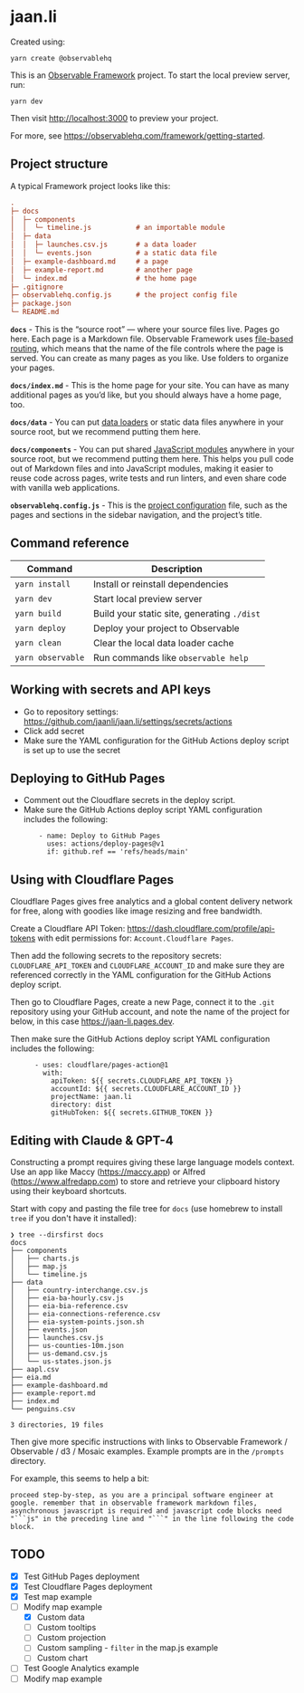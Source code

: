 # jaan.li

Created using:

```
yarn create @observablehq
```

This is an [Observable Framework](https://observablehq.com/framework) project. To start the local preview server, run:

```
yarn dev
```


Then visit <http://localhost:3000> to preview your project.

For more, see <https://observablehq.com/framework/getting-started>.

## Project structure

A typical Framework project looks like this:

```ini
.
├─ docs
│  ├─ components
│  │  └─ timeline.js           # an importable module
│  ├─ data
│  │  ├─ launches.csv.js       # a data loader
│  │  └─ events.json           # a static data file
│  ├─ example-dashboard.md     # a page
│  ├─ example-report.md        # another page
│  └─ index.md                 # the home page
├─ .gitignore
├─ observablehq.config.js      # the project config file
├─ package.json
└─ README.md
```

**`docs`** - This is the “source root” — where your source files live. Pages go here. Each page is a Markdown file. Observable Framework uses [file-based routing](https://observablehq.com/framework/routing), which means that the name of the file controls where the page is served. You can create as many pages as you like. Use folders to organize your pages.

**`docs/index.md`** - This is the home page for your site. You can have as many additional pages as you’d like, but you should always have a home page, too.

**`docs/data`** - You can put [data loaders](https://observablehq.com/framework/loaders) or static data files anywhere in your source root, but we recommend putting them here.

**`docs/components`** - You can put shared [JavaScript modules](https://observablehq.com/framework/javascript/imports) anywhere in your source root, but we recommend putting them here. This helps you pull code out of Markdown files and into JavaScript modules, making it easier to reuse code across pages, write tests and run linters, and even share code with vanilla web applications.

**`observablehq.config.js`** - This is the [project configuration](https://observablehq.com/framework/config) file, such as the pages and sections in the sidebar navigation, and the project’s title.

## Command reference

| Command           | Description                                              |
| ----------------- | -------------------------------------------------------- |
| `yarn install`            | Install or reinstall dependencies                        |
| `yarn dev`        | Start local preview server                               |
| `yarn build`      | Build your static site, generating `./dist`              |
| `yarn deploy`     | Deploy your project to Observable                        |
| `yarn clean`      | Clear the local data loader cache                        |
| `yarn observable` | Run commands like `observable help`                      |

## Working with secrets and API keys

* Go to repository settings: https://github.com/jaanli/jaan.li/settings/secrets/actions 
* Click add secret
* Make sure the YAML configuration for the GitHub Actions deploy script is set up to use the secret

## Deploying to GitHub Pages

* Comment out the Cloudflare secrets in the deploy script.
* Make sure the GitHub Actions deploy script YAML configuration includes the following:
```
       - name: Deploy to GitHub Pages
         uses: actions/deploy-pages@v1
         if: github.ref == 'refs/heads/main'
``` 

## Using with Cloudflare Pages

Cloudflare Pages gives free analytics and a global content delivery network for free, along with goodies like image resizing and free bandwidth.

Create a Cloudflare API Token: https://dash.cloudflare.com/profile/api-tokens with edit permissions for: `Account.Cloudflare Pages`.

Then add the following secrets to the repository secrets: `CLOUDFLARE_API_TOKEN` and `CLOUDFLARE_ACCOUNT_ID` and make sure they are referenced correctly in the YAML configuration for the GitHub Actions deploy script.

Then go to Cloudflare Pages, create a new Page, connect it to the `.git` repository using your GitHub account, and note the name of the project for below, in this case https://jaan-li.pages.dev.

Then make sure the GitHub Actions deploy script YAML configuration includes the following:
```
      - uses: cloudflare/pages-action@1
        with:
          apiToken: ${{ secrets.CLOUDFLARE_API_TOKEN }}
          accountId: ${{ secrets.CLOUDFLARE_ACCOUNT_ID }}
          projectName: jaan.li
          directory: dist
          gitHubToken: ${{ secrets.GITHUB_TOKEN }}
```

## Editing with Claude & GPT-4

Constructing a prompt requires giving these large language models context. Use an app like Maccy (https://maccy.app) or Alfred (https://www.alfredapp.com) to store and retrieve your clipboard history using their keyboard shortcuts.

Start with copy and pasting the file tree for `docs` (use homebrew to install `tree` if you don't have it installed):

```
❯ tree --dirsfirst docs 
docs
├── components
│   ├── charts.js
│   ├── map.js
│   └── timeline.js
├── data
│   ├── country-interchange.csv.js
│   ├── eia-ba-hourly.csv.js
│   ├── eia-bia-reference.csv
│   ├── eia-connections-reference.csv
│   ├── eia-system-points.json.sh
│   ├── events.json
│   ├── launches.csv.js
│   ├── us-counties-10m.json
│   ├── us-demand.csv.js
│   └── us-states.json.js
├── aapl.csv
├── eia.md
├── example-dashboard.md
├── example-report.md
├── index.md
└── penguins.csv

3 directories, 19 files
```

Then give more specific instructions with links to Observable Framework / Observable / d3 / Mosaic examples. Example prompts are in the `/prompts` directory.

For example, this seems to help a bit:

```
proceed step-by-step, as you are a principal software engineer at google. remember that in observable framework markdown files, asynchronous javascript is required and javascript code blocks need "```js" in the preceding line and "```" in the line following the code block.
```

## TODO
- [x] Test GitHub Pages deployment
- [x] Test Cloudflare Pages deployment
- [x] Test map example
- [ ] Modify map example
  - [x] Custom data
  - [ ] Custom tooltips
  - [ ] Custom projection
  - [ ] Custom sampling - `filter` in the map.js example
  - [ ] Custom chart
- [ ] Test Google Analytics example
- [ ] Modify map example